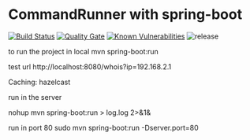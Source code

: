 # CommandRunner with spring-boot 
[![Build Status](https://travis-ci.org/ozkanpakdil/CommandRunner.svg?branch=master)](https://travis-ci.org/ozkanpakdil/CommandRunner) [![Quality Gate](https://sonarcloud.io/api/project_badges/measure?project=com.mascix.proxycmd%3Awhois&metric=alert_status)](https://sonarcloud.io/dashboard?id=com.mascix.proxycmd%3Awhois) [![Known Vulnerabilities](https://snyk.io/test/github/ozkanpakdil/CommandRunner/badge.svg)](https://snyk.io/test/github/ozkanpakdil/CommandRunner) ![release](https://github.com/ozkanpakdil/CommandRunner/workflows/release/badge.svg)

to run the project in local
mvn spring-boot:run

test url http://localhost:8080/whois?ip=192.168.2.1

Caching: hazelcast

run in the server

nohup mvn spring-boot:run > log.log 2>&1&

run in port 80
sudo mvn spring-boot:run -Dserver.port=80

